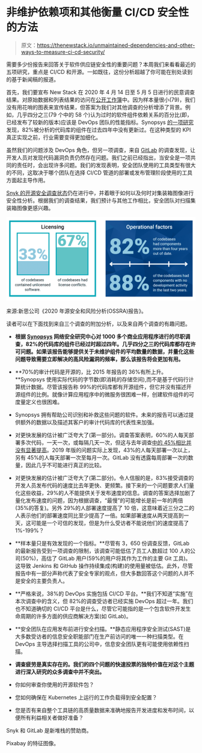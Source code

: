 # 非维护依赖项和其他衡量 CI/CD 安全性的方法

> 原文：<https://thenewstack.io/unmaintained-dependencies-and-other-ways-to-measure-ci-cd-security/>

需要多少份报告来回答关于软件供应链安全性的重要问题？本周我们来看看最近的五项研究，重点是 CI/CD 和开源。一如既往，这份分析超越了你可能在别处读到的基于新闻稿的报道。

首先，我们要宣布 New Stack 在 2020 年 4 月 14 日至 5 月 5 日进行的民意调查结果。对原始数据和列表结果的访问在[公开工作簿](https://docs.google.com/spreadsheets/d/13Q2_xU-yjycV-svoo8E5FLES5QuY-DW5cn7sBtK7B9o/)中。因为样本量很小(79)，我们没有用花哨的图表来宣传结果，但答案为我们对其他调查的分析增添了背景。例如，几乎四分之三(79 个中的 58 个)认为过时的软件组件依赖关系的百分比(即，已经发布了较新的版本)应该是 DevOps 团队的性能指标。Synopsys [的一项研究](https://www.synopsys.com/software-integrity/resources/analyst-reports/2020-open-source-security-risk-analysis.html?cmp=pr-sig)发现，82%被分析的代码库的组件在过去四年中没有更新过。在这种类型的 KPI 真正实现之前，行业需要变得更加细化。

虽然我们的问题涉及 DevOps 角色，但另一项调查，来自 [GitLab](https://about.gitlab.com/resources/downloads/2020-devsecops-report.pdf) 的调查发现，让开发人员对发现代码漏洞负责仍然存在问题。我们之前已经指出，当安全是一项共同的责任时，会出现许多问题。我们的发现表明，安全团队使用的工具类型有很大的不同，这取决于哪个团队在选择 CI/CD 管道的部署或发布管理阶段使用的工具方面起主导作用。

[Snyk 的开源安全调查状态](https://snykteam.typeform.com/to/Iu8Uve)仍在进行中，并着眼于如何以及何时对集装箱图像进行安全性分析。根据我们的调查结果，我们预计与其他工作相比，安全团队对扫描集装箱图像更感兴趣。

![](img/49676373cccca3889cfaf2cbbfe48104.png)

来源:新思公司《2020 年源安全和风险分析(OSSRA)报告》。

读者可以在下面找到来自三个调查的附加分析，以及来自两个调查的有趣问题。

*   **根据 [Synopsys](https://www.synopsys.com/software-integrity.html?cmp=pr-sig) 网络安全研究中心对 1000 多个商业应用程序进行的尽职调查，82%的代码库的组件已经过时超过四年。几乎四分之三的代码库都存在许可问题。如果该报告能够提供关于未维护组件的平均数量的数据，并量化这些问题导致需要立即解决的高风险漏洞的频率，那么该报告将会更加有用。**
*   **70%的审计代码是开源的，比 2015 年报告的 36%有所上升。**Synopsys 使用实际代码的字节数(即消耗的存储空间),而不是基于代码行计算统计数据。尽管该报告称 99%的代码库都有开源组件，但它并没有描述开源组件的比例。就像计算应用程序中的微服务很困难一样，创建软件组件的可度量定义也很困难。
*   Synopsys 拥有帮助公司识别和补救这些问题的软件。未来的报告可以通过提供额外的数据以及描述其客户的审计代码库的代表性来加强。

*   对更快发展的估计被广泛夸大了(第一部分)。调查答案表明，60%的人每天部署多次代码，一天一次，或每隔几天一次，但这与去年调查[中的 45%相比并没有显著提高](https://about.gitlab.com/blog/2019/07/15/global-developer-report/)。2019 年版的问题实际上发现，43%的人每天部署一次以上，另有 45%的人每天部署一次至每月一次。GitLab 没有透露每周部署一次的数量，因此几乎不可能进行真正的比较。
*   对更快发展的估计被广泛夸大了(第二部分)。令人信服的是，83%接受调查的开发人员发布代码的速度比去年更快、更频繁。接下来的一个问题要求人们量化这些收益，29%的人不能提供关于发布速度的信息。调查的答案选择加剧了量化发布速度的问题，因为根据调查，“最慢”的可能增长是前一年的两倍(35%的答复)。另外 29%的人部署速度提高了 10 倍，这意味着近三分之二的人表示他们的部署速度同比至少提高了一倍。如果部署速度从两天提高到一天，这可能是一个可信的发现，但是为什么受访者不能说他们的速度提高了 1%-199%？
*   **样本量只是有效发现的一个指标。**尽管有 3，650 份调查反馈，GitLab 的最新报告受到一项调查的限制，该调查可能低估了员工人数超过 100 人的公司(50%)，高估了 GitLab 用户(59%的用户将其作为工作的主要 Git 工具)。这导致 Jenkins 和 GitHub 操作持续集成(构建)的使用量被低估。此外，尽管报告中有一部分声称代表了安全专家的观点，但大多数回答这个问题的人并不是安全的主要负责人。
*   **严格来说，38%的 DevOps 实施包括 CI/CD 平台。**我们不知道“实施”在本次调查中的含义，但 82%的调查受访者已经实施 DevOps 超过一年。我们也不知道确切的 CI/CD 平台是什么，尽管它可能指的是一个包含软件开发生命周期的许多方面的供应商解决方案(如 GitLab)。

*   **安全团队在应用发布前进行安全扫描。**静态应用程序安全测试(SAST)是大多数受访者的信息安全职能部门在生产前访问的唯一一种扫描类型。在 DevOps 主导选择扫描工具的公司中，信息安全团队更有可能使用依赖性扫描。
*   **调查疲劳是真实存在的。我们的四个问题的快速投票的独特价值在对这个主题进行深入研究的众多调查中并不突出。**

*   你如何审查你使用的开源软件包？
*   您如何确保在 Kubernetes 上运行的工作负载得到安全配置？

*   您是否有来自整个工具链的高质量数据来准确地报告开发进度和发布时间，以便所有利益相关者做好准备？

Snyk 和 GitLab 是新堆栈的赞助商。

Pixabay 的特征图像。

<svg xmlns:xlink="http://www.w3.org/1999/xlink" viewBox="0 0 68 31" version="1.1"><title>Group</title> <desc>Created with Sketch.</desc></svg>